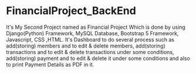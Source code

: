 # FinancialProject_BackEnd
It's My Second Project named as Financial Project Which is done by using Django(Python) Framework, MySQL Database, Bootstrap 5 Framework, Javascript, CSS ,HTML. It's Dashboard to do several process such as add(storing) members and to edit &amp; delete members, add(storing) transactions and to edit &amp; delete transactions under some conditions, add(storing) payment and to edit &amp; delete it under some conditions and also to print Payment Details as PDF in it.

